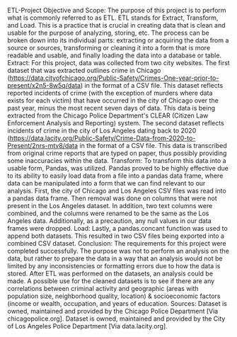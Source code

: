 ETL-Project
Objective and Scope:
The purpose of this project is to perform what is commonly referred to as ETL. ETL stands for Extract, Transform, and Load. This is a practice that is crucial in creating data that is clean and usable for the purpose of analyzing, storing, etc. The process can be broken down into its individual parts: extracting or acquiring the data from a source or sources, transforming or cleaning it into a form that is more readable and usable, and finally loading the data into a database or table.
Extract:
For this project, data was collected from two city websites. The first dataset that was extracted outlines crime in Chicago (https://data.cityofchicago.org/Public-Safety/Crimes-One-year-prior-to-present/x2n5-8w5q/data) in the format of a CSV file. This dataset reflects reported incidents of crime (with the exception of murders where data exists for each victim) that have occurred in the city of Chicago over the past year, minus the most recent seven days of data. This data is being extracted from the Chicago Police Department's CLEAR (Citizen Law Enforcement Analysis and Reporting) system.
The second dataset reflects incidents of crime in the city of Los Angeles dating back to 2020  (https://data.lacity.org/Public-Safety/Crime-Data-from-2020-to-Present/2nrs-mtv8/data in the format of a CSV file. This data is transcribed from original crime reports that are typed on paper, thus possibly providing some inaccuracies within the data.
Transform:
To transform this data into a usable form, Pandas, was utilized. Pandas proved to be highly effective due to its ability to easily load data from a file into a pandas data frame, where data can be manipulated into a form that we can find relevant to our analysis.
First, the city of Chicago and Los Angeles CSV files was read into a pandas data frame. Then removal was done on columns that were not present in the Los Angeles dataset. In addition, two text columns were combined, and the columns were renamed to be the same as the Los Angeles data. Additionally, as a precaution, any null values in our data frames were dropped.
Load:
Lastly, a pandas.concant function was used to append both datasets. This resulted in two CSV files being exported into a combined CSV dataset.
Conclusion:
The requirements for this project were completed successfully. The purpose was not to perform an analysis on the data, but rather to prepare the data in a way that an analysis would not be limited by any inconsistencies or formatting errors due to how the data is stored. 
After ETL was performed on the datasets, an analysis could be made. A possible use for the cleaned datasets is to see if there are any correlations between criminal activity and geographic (areas with population size, neighborhood quality, location) & socioeconomic factors (income or wealth, occupation, and years of education. 
Sources:
Dataset is owned, maintained and provided by the Chicago Police Department [Via chicagopolice.org].
Dataset is owned, maintained and provided by the City of Los Angeles Police Department [Via data.lacity.org]. 
